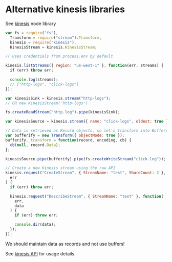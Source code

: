 # Alternative kinesis libraries

See [kinesis](https://github.com/mhart/kinesis) node library

```js
var fs = require("fs"),
  Transform = require("stream").Transform,
  kinesis = require("kinesis"),
  KinesisStream = kinesis.KinesisStream;

// Uses credentials from process.env by default

kinesis.listStreams({ region: "us-west-1" }, function(err, streams) {
  if (err) throw err;

  console.log(streams);
  // ["http-logs", "click-logs"]
});

var kinesisSink = kinesis.stream("http-logs");
// OR new KinesisStream('http-logs')

fs.createReadStream("http.log").pipe(kinesisSink);

var kinesisSource = kinesis.stream({ name: "click-logs", oldest: true });

// Data is retrieved as Record objects, so let's transform into Buffers
var bufferify = new Transform({ objectMode: true });
bufferify._transform = function(record, encoding, cb) {
  cb(null, record.Data);
};

kinesisSource.pipe(bufferify).pipe(fs.createWriteStream("click.log"));

// Create a new Kinesis stream using the raw API
kinesis.request("CreateStream", { StreamName: "test", ShardCount: 2 }, function(
  err
) {
  if (err) throw err;

  kinesis.request("DescribeStream", { StreamName: "test" }, function(
    err,
    data
  ) {
    if (err) throw err;

    console.dir(data);
  });
});
```

We should maintain data as records and not use buffers!

See [kinesis API](https://github.com/mhart/kinesis#api) for usage details.
